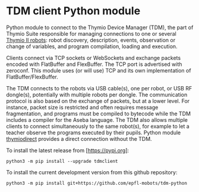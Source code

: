 # TDM client Python module

Python module to connect to the Thymio Device Manager (TDM), the part of Thymio Suite responsible for managing connections to one or several [Thymio II robots](https://thymio.org): robot discovery, description, events, observation or change of variables, and program compilation, loading and execution.

Clients connect via TCP sockets or WebSockets and exchange packets encoded with FlatBuffer and FlexBuffer. The TCP port is advertised with zeroconf. This module uses (or will use) TCP and its own implementation of FlatBuffer/FlexBuffer.

The TDM connects to the robots via USB cable(s), one per robot, or USB RF dongle(s), potentially with multiple robots per dongle. The communication protocol is also based on the exchange of packets, but at a lower level. For instance, packet size is restricted and often requires message fragmentation, and programs must be compiled to bytecode while the TDM includes a compiler for the Aseba language. The TDM also allows multiple clients to connect simultaneously to the same robot(s), for example to let a teacher observe the programs executed by their pupils. Python module [thymiodirect](https://pypi.org/project/thymiodirect/) provides a direct connection without the TDM.

To install the latest release from [https://pypi.org]:
```
python3 -m pip install --upgrade tdmclient
```

To install the current development version from this github repository:
```
python3 -m pip install git+https://github.com/epfl-mobots/tdm-python
```
